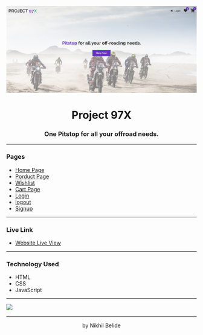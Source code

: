 <p align="center">
  <a href="https://project-97x.netlify.app/">
    <img src="https://raw.githubusercontent.com/BelideNikhil/gifstorage/master/e-comm-home.png" alt="offroad-logo" width="800">
  </a>
</p>

<h1 align="center">Project 97X</h1>
<h3 align="center">One Pitstop for all your offroad needs.</h3>

---

###  Pages

+  [Home Page](https://project-97x.netlify.app/)
+  [Porduct Page](https://project-97x.netlify.app/pages/product-page/product-page.html)
+  [Wishlist](https://project-97x.netlify.app/pages/wishlist-page/wishlist-page.html)
+  [Cart Page](https://project-97x.netlify.app/pages/cart-page/cart-page.html)
+  [Login](https://project-97x.netlify.app/pages/login-page/login-page.html)
+  [logout](https://project-97x.netlify.app/pages/logout-page/logout.html)
+  [Signup](https://project-97x.netlify.app/pages/signup-page/signup-page.html)

---
###  Live Link
+  [Website Live View](https://project-97x.netlify.app/)
---

### Technology Used

+  HTML
+  CSS
+  JavaScript



---
![](https://github.com/BelideNikhil/gifstorage/blob/master/asset/e-comm-gif.gif?raw=true)

---
<p align="center">by Nikhil Belide</p>
